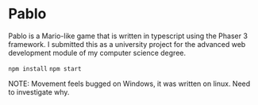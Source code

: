 # Pablo

Pablo is a Mario-like game that is written in typescript using the Phaser 3 framework. I submitted this as a university project for the advanced web development module of my computer science degree.  

`npm install`
`npm start`

NOTE: Movement feels bugged on Windows, it was written on linux. Need to investigate why. 
